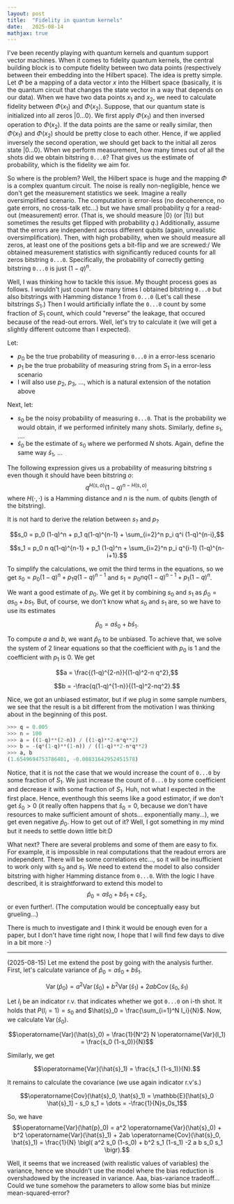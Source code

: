 ```yaml
---
layout: post
title:  "Fidelity in quantum kernels"
date:   2025-08-14
mathjax: true
---
```


I've been recently playing with quantum kernels and quantum support vector machines. When it comes to fidelity quantum kernels, the central building block
is to compute fidelity between two data points (respectively between their embedding into the Hilbert space). The idea is pretty simple. Let $\Phi$ be a
mapping of a data vector $x$ into the Hilbert space (basically, it is the quantum circuit that changes the state vector in a way that depends on our data). 
When we have two data points $x_1$ and $x_2$, we need to calculate fidelity between $\Phi(x_1)$ and $\Phi(x_2)$. Suppose, that our quantum state is initialized
into all zeros $|0\dots 0\rangle$. We first apply $\Phi(x_1)$ and then inversed operation to $\Phi(x_2)$. If the data points are the same or really similar, then $\Phi(x_1)$ and $\Phi(x_2)$ should be pretty close to each other. Hence, if we applied inversely the second operation, we should get back to the initial all zeros state $|0\dots 0\rangle$. When we perform measurement, how many times out of all the shots did we obtain bitstring `0...0`? That gives us the estimate of probability, which is the fidelity we aim for.

So where is the problem? Well, the Hilbert space is huge and the mapping $\Phi$ is a complex quantum circuit. The noise is really non-negligible, hence we don't
get the measurement statistics we seek. Imagine a really oversimplified scenario. The computation is error-less (no decoherence, no gate errors, no cross-talk etc...) but we have
small probability $q$ for a read-out (measurement) error. (That is, we should measure $|0\rangle$ (or $|1\rangle$) but sometimes the results get flipped with probability $q$.)
Additionally, assume that the errors are independent
across different qubits (again, unrealistic oversimplification). Then, with high probability, when we should measure all zeros, at least one of the positions gets a bit-flip and we are screwed:/
We obtained measurement statistics with significantly reduced counts for all zeros bitstring `0...0`.
Specifically, the probability of correctly getting bitstring `0...0` is just $(1-q)^n.$

Well, I was thinking how to tackle this issue. My thought process goes as follows. I wouldn't just count how many times I obtained bitstring `0...0` but also bitstrings with Hamming distance $1$ from `0...0` (Let's call these bitstrings $S_1$.) Then I would artificially inflate the `0...0` count by
some fraction of $S_1$ count, which could "reverse" the leakage, that occured because of the read-out errors. Well, let's try to calculate it (we will get a
slightly different outcome than I expected).

Let:
* $p_0$ be the true probability of measuring `0...0` in a error-less scenario
* $p_1$ be the true probability of measuring string from $S_1$ in a error-less scenario
* I will also use $p_2$, $p_3$, $\dots$, which is a natural extension of the notation above

Next, let:
* $s_0$ be the noisy probability of measuring `0...0`. That is the probability we would obtain, if we performed infinitely many shots. Similarly, define $s_1$, $\dots$.
* $\hat{s}_0$ be the estimate of $s_0$ where we performed $N$ shots. Again, define the same way $\hat{s}_1$, $\dots$

The following expression gives us a probability of measuring bitstring $s$ even though it should have been bitstring $o$:
$$q^{H(s, o)}(1-q)^{n-H(s, o)},$$
where $H(\cdot, \cdot)$ is a Hamming distance and $n$ is the num. of qubits (length of the bitstring).

It is not hard to derive the relation between $s_?$ and $p_?$

$$s_0 = p_0 (1-q)^n + p_1 q(1-q)^{n-1} + \sum_{i=2}^n p_i q^i (1-q)^{n-i},$$

$$s_1 = p_0 n q(1-q)^{n-1} + p_1 (1-q)^n + \sum_{i=2}^n p_i q^{i-1} (1-q)^{n-i+1}.$$

To simplify the calculations, we omit the third terms in the equations, so we get $s_0 = p_0 (1-q)^n + p_1 q(1-q)^{n-1}$ and $s_1 = p_0 n q(1-q)^{n-1} + p_1 (1-q)^n$.

We want a good estimate of $p_0$. We get it by combining $s_0$ and $s_1$ as $\hat{p}_0 = a s_0 + b s_1.$ But, of course, we don't know what $s_0$ and $s_1$ are, so we have to use its estimates

$$\hat{p}_0 = a \hat{s}_0 + b \hat{s}_1.$$

To compute $a$ and $b$, we want $\hat{p}_0$ to be
unbiased. To achieve that, we solve the system of 2 linear equations so that the coefficient with $p_0$ is $1$ and the coefficient with $p_1$ is $0$. We get

$$a = \frac{(1-q)^{2-n}}{(1-q)^2-n q^2},$$

$$b = -\frac{q(1-q)^{1-n}}{(1-q)^2-nq^2}.$$

Nice, we got an unbiased estimator, but if we plug in some sample numbers, we see that the result is a bit different from the motivation I was thinking about in the beginning of this post.

```python
>>> q = 0.005
>>> n = 100
>>> a = ((1-q)**(2-n)) / ((1-q)**2-n*q**2)
>>> b = -(q*(1-q)**(1-n)) / ((1-q)**2-n*q**2)
>>> a, b
(1.6549694753786401, -0.00831642952451578)
```

Notice, that it is not the case that we would increase the count of `0...0` by some fraction of $S_1$. We just increase the count of `0...0` by some coefficient and decrease it with some fraction
of $S_1$. Huh, not what I expected in the first place. Hence, eventhough this seems like a good estimator, if we don't get $\hat{s}_0>0$ (it really often happens that $\hat{s}_0=0$, because we don't have resources to make sufficient amount of shots... exponentially many...),
we get even negative $\hat{p}_0$. How to get out of it? Well, I got something in my mind but it needs to settle down little bit:D

What next? There are several problems and some of them are easy to fix. For example, it is impossible in real computations that the readout errors are independent. There will be some correlations etc..., so it will be insufficient to work only with $s_0$ and $s_1$. We need to extend the model to also consider bitstring with higher Hamming distance from `0...0`.
With the logic I have described, it is straightforward to extend this model to 
$$\hat{p}_0 = a \hat{s}_0 + b \hat{s}_1 + c \hat{s}_2, $$
or even further!. (The computation would be conceptually easy but grueling...)

There is much to investigate and I think it would be enough even for a paper, but I don't have time right
now, I hope that I will find few days to dive in a bit more :-)

---

(2025-08-15)
Let me extend the post by going with the analysis further. First, let's calculate variance of 
${\hat{p}_0 = a \hat{s}_0 + b \hat{s}_1.}$

$$\operatorname{Var}(\hat{p}_0) = a^2 \operatorname{Var}(\hat{s}_0) + b^2 \operatorname{Var}(\hat{s}_1) + 2ab \operatorname{Cov}(\hat{s}_0, \hat{s}_1)$$

Let $I_i$ be an indicator r.v. that indicates whether we got `0...0` on i-th shot. It holds that $P(I_i=1)=s_0$ and $\hat{s}_0 = \frac{\sum_{i=1}^N I_i}{N}$. Now, we calculate $\operatorname{Var}(\hat{s}_0)$.

$$\operatorname{Var}(\hat{s}_0) = \frac{1}{N^2} N \operatorname{Var}(I_1) = \frac{s_0 (1-s_0)}{N}$$

Similarly, we get

$$\operatorname{Var}(\hat{s}_1) = \frac{s_1 (1-s_1)}{N}.$$

It remains to calculate the covariance (we use again indicator r.v's.)

$$\operatorname{Cov}(\hat{s}_0, \hat{s}_1) = \mathbb{E}[\hat{s}_0 \hat{s}_1] - s_0 s_1 = \dots = -\frac{1}{N}s_0s_1$$

So, we have $$\operatorname{Var}(\hat{p}_0) = a^2 \operatorname{Var}(\hat{s}_0) + b^2 \operatorname{Var}(\hat{s}_1) + 2ab \operatorname{Cov}(\hat{s}_0, \hat{s}_1) = \frac{1}{N} \bigl( a^2 s_0 (1-s_0) + b^2 s_1 (1-s_1) -2 a b s_0 s_1 \bigr).$$

Well, it seems that we increased (with realistic values of variables) the variance, hence we shouldn't use the model where the bias reduction is overshadowed by the increased in variance. Aaa, bias-variance tradeoff... Could we tune somehow the parameters to allow some bias but minize mean-squared-error?



 